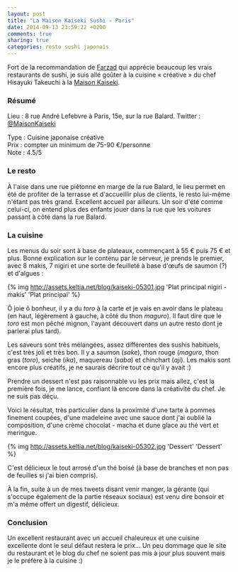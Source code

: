 ```yaml
---
layout: post
title: "La Maison Kaiseki Sushi - Paris"
date: 2014-09-13 23:59:22 +0200
comments: true
sharing: true
categories: resto sushi japonais
---
```


Fort de la recommandation de [Farzad](https://twitter.com/Farzy) qui apprécie beaucoup les vrais restaurants de sushi, je suis allé goûter à la cuisine « créative » du chef Hisayuki Takeuchi à la [Maison Kaiseki](http://www.kaiseki.com/index_html.html).

### Résumé

Lieu :    8 rue André Lefebvre à Paris, 15e, sur la rue Balard.
Twitter : [@MaisonKaiseki](https://twitter.com/MaisonKeiseki)

Type : Cuisine japonaise créative<br/>
Prix : compter un minimum de 75-90 €/personne<br/>
Note : 4.5/5<br/>

<!--more-->

### Le resto

À l'aise dans une rue piétonne en marge de la rue Balard, le lieu permet en été de profiter de la terrasse et d'accueillir plus de clients, le resto lui-même n'étant pas très grand. Excellent accueil par ailleurs. Un soir d'été comme celui-ci, on entend plus des enfants jouer dans la rue que les voitures passant à côté dans la rue Balard.

### La cuisine

Les menus du soir sont à base de plateaux, commençant à 55 € puis 75 € et plus. Bonne explication sur le contenu par le serveur, je prends le premier, avec 8 makis, 7 nigiri et une sorte de feuilleté à base d'œufs de saumon (?) et d'algues :

{% img http://assets.keltia.net/blog/kaiseki-05301.jpg 'Plat principal nigiri - makis' 'Plat principal' %}

Ô joie ô bonheur, il y a du *toro* à la carte et je vais en avoir dans le plateau (en haut, légèrement à gauche, à côté du thon *maguro*). Il faut dire que le *toro* est mon pêché mignon, l'ayant découvert dans un autre resto dont je parlerai plus tard).

Les saveurs sont très mélangées, assez différentes des sushis habituels, c'est très joli et très bon. Il y a saumon (*sake*), thon rouge (*maguro*, thon gras (*toro*), seiche (*ika*), maquereau (*saba*) et chinchart (*aji*). Les makis sont encore plus créatifs, je ne saurais décrire tout ce qu'il y avait :)

Prendre un dessert n'est pas raisonnable vu les prix mais allez, c'est la première fois, je me lance, confiant là encore dans la créativité du chef. Je ne suis pas déçu.

Voici le résultat, très particulier dans la proximité d'une tarte à pommes finement coupées, d'une madeleine avec une sauce dont j'ai oublié la composition, d'une crème chocolat - macha et dune glace au thé vert et meringue.

{% img http://assets.keltia.net/blog/kaiseki-05302.jpg 'Dessert' 'Dessert' %}

C'est délicieux le tout arrosé d'un thé boisé (à base de branches et non pas de feuilles si j'ai bien compris).

À la fin, suite à un de mes tweets disant venir manger, la gérante (qui s'occupe également de la partie réseaux sociaux) est venu dire bonsoir et m'a même offert un digestif, délicieux.

### Conclusion

Un excellent restaurant avec un accueil chaleureux et une cuisine excellente dont le seul défaut restera le prix… Un peu dommage que le site du restaurant et le blog du chef ne soient pas mis à jour plus souvent mais je le préfère à la cuisine :)

